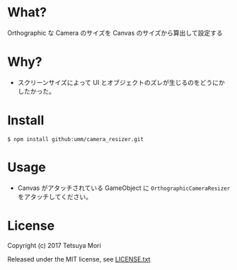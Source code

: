 # What?

Orthographic な Camera のサイズを Canvas のサイズから算出して設定する

# Why?

* スクリーンサイズによって UI とオブジェクトのズレが生じるのをどうにかしたかった。

# Install

```shell
$ npm install github:umm/camera_resizer.git
```

# Usage

* Canvas がアタッチされている GameObject に `OrthographicCameraResizer` をアタッチしてください。

# License

Copyright (c) 2017 Tetsuya Mori

Released under the MIT license, see [LICENSE.txt](LICENSE.txt)

